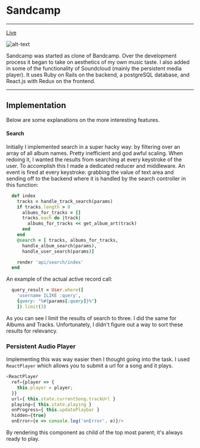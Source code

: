 [landing]: docs/soundcamp.gif "Landing"

# Sandcamp #
___

[Live](https://soundcamp.herokuapp.com/)

![alt-text][landing]

Sandcamp was started as clone of Bandcamp. Over the development process it began to take on aesthetics of my own music taste. I also added in some of the functionality of Soundcloud (mainly the persistent media player). It uses Ruby on Rails on the backend, a postgreSQL database, and React.js with Redux on the frontend.
___
## Implementation ##
Below are some explanations on the more interesting features.
#### Search

Initially I implemented search in a super hacky way: by filtering over an array of all album names. Pretty inefficient and god awful scaling. When redoing it, I wanted the results from searching at every keystroke of the user. To accomplish this I made a dedicated reducer and middleware. An event is fired at every keystroke: grabbing the value of text area and sending off to the backend where it is handled by the search controller in this function:

```Ruby
  def index
    tracks = handle_track_search(params)
    if tracks.length > 0
      albums_for_tracks = []
      tracks.each do |track|
        albums_for_tracks << get_album_art(track)
      end
    end
    @search = [ tracks, albums_for_tracks,
      handle_album_search(params),
      handle_user_search(params)]

    render 'api/search/index'
  end
```

An example of the actual active record call:

```Ruby
  query_result = User.where([
    'username ILIKE :query',
    {query: "%#{params[:query]}%"}
    ]).limit(3)
```

As you can see I limit the results of search to three. I did the same for Albums and Tracks. Unfortunately, I didn't figure out a way to sort these results for relevancy.

### Persistent Audio Player

Implementing this was way easier then I thought going into the task. I used `ReactPlayer` which allows you to submit a url for a song and it plays.

```Javascript
<ReactPlayer
  ref={player => {
    this.player = player;
  }}
  url={ this.state.currentSong.trackUrl }
  playing={ this.state.playing }
  onProgress={ this.updatePlaybar }
  hidden={true}
  onError={e => console.log('onError', e)}/>
```

By rendering this component as child of the top most parent; it's always ready to play.
